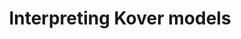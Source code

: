 ---
title: Interpreting Kover models
tags: [getting-started]
keywords: tutorial, model, interpretation
last_updated: August 8, 2018
summary: "This tutorial will show how actionable biological insight can be extracted from Kover models."
---